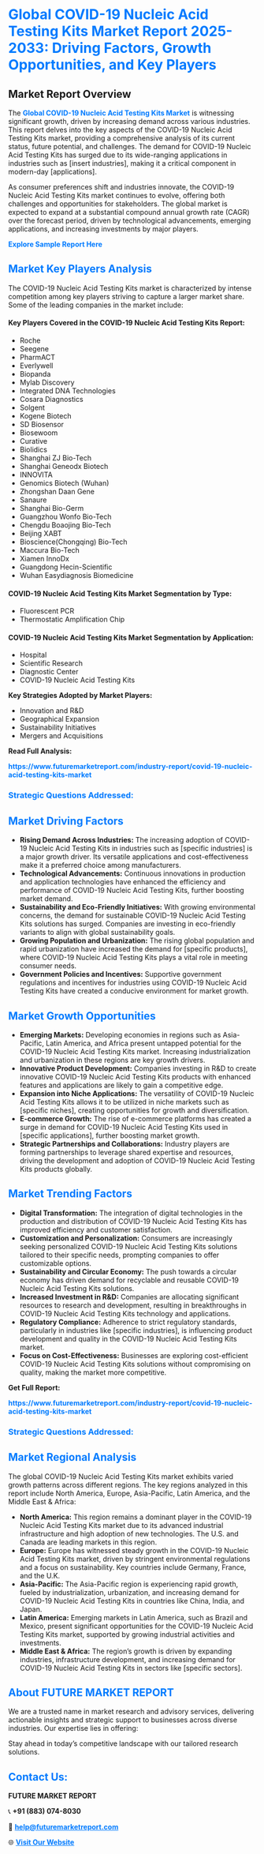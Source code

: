 <h1 style="color: #007BFF;">Global COVID-19 Nucleic Acid Testing Kits Market Report 2025-2033: Driving Factors, Growth Opportunities, and Key Players</h1>

<section id="overview">
<h2>Market Report Overview</h2>
<p>The <a href="https://www.futuremarketreport.com/industry-report/covid-19-nucleic-acid-testing-kits-market" style="color: #007BFF; text-decoration: none;"><strong>Global COVID-19 Nucleic Acid Testing Kits Market</strong></a> is witnessing significant growth, driven by increasing demand across various industries. This report delves into the key aspects of the COVID-19 Nucleic Acid Testing Kits market, providing a comprehensive analysis of its current status, future potential, and challenges. The demand for COVID-19 Nucleic Acid Testing Kits has surged due to its wide-ranging applications in industries such as [insert industries], making it a critical component in modern-day [applications].</p>
<p>As consumer preferences shift and industries innovate, the COVID-19 Nucleic Acid Testing Kits market continues to evolve, offering both challenges and opportunities for stakeholders. The global market is expected to expand at a substantial compound annual growth rate (CAGR) over the forecast period, driven by technological advancements, emerging applications, and increasing investments by major players.</p>
</section>

<section id="overview">
<p><a href="https://www.futuremarketreport.com/request-sample/reportId=123945" style="color: #007BFF; text-decoration: none;"><strong>Explore Sample Report Here</strong></a></p>
</section>

<section id="key-players">
<h2 style="color: #007BFF;">Market Key Players Analysis</h2>
<p>The COVID-19 Nucleic Acid Testing Kits market is characterized by intense competition among key players striving to capture a larger market share. Some of the leading companies in the market include:</p>
<h4>Key Players Covered in the COVID-19 Nucleic Acid Testing Kits Report:</h4>
<ul><li>Roche</li><li>Seegene</li><li>PharmACT</li><li>Everlywell</li><li>Biopanda</li><li>Mylab Discovery</li><li>Integrated DNA Technologies</li><li>Cosara Diagnostics</li><li>Solgent</li><li>Kogene Biotech</li><li>SD Biosensor</li><li>Biosewoom</li><li>Curative</li><li>Biolidics</li><li>Shanghai ZJ Bio-Tech</li><li>Shanghai Geneodx Biotech</li><li>INNOVITA</li><li>Genomics Biotech (Wuhan)</li><li>Zhongshan Daan Gene</li><li>Sanaure</li><li>Shanghai Bio-Germ</li><li>Guangzhou Wonfo Bio-Tech</li><li>Chengdu Boaojing Bio-Tech</li><li>Beijing XABT</li><li>Bioscience(Chongqing) Bio-Tech</li><li>Maccura Bio-Tech</li><li>Xiamen InnoDx</li><li>Guangdong Hecin-Scientific</li><li>Wuhan Easydiagnosis Biomedicine</li></ul>
<h4>COVID-19 Nucleic Acid Testing Kits Market Segmentation by Type:</h4>
<ul><li>Fluorescent PCR</li><li>Thermostatic Amplification Chip</li></ul>

<h4>COVID-19 Nucleic Acid Testing Kits Market Segmentation by Application:</h4>
<ul><li>Hospital</li><li>Scientific Research</li><li>Diagnostic Center</li><li>COVID-19 Nucleic Acid Testing Kits</li></ul>
<p><strong>Key Strategies Adopted by Market Players:</strong></p>
<ul>
<li>Innovation and R&D</li>
<li>Geographical Expansion</li>
<li>Sustainability Initiatives</li>
<li>Mergers and Acquisitions</li>
</ul>
</section>

<section>
<p><strong>Read Full Analysis: </strong></p><a href="https://www.futuremarketreport.com/industry-report/covid-19-nucleic-acid-testing-kits-market" style="color: #007BFF; text-decoration: none;"><strong>https://www.futuremarketreport.com/industry-report/covid-19-nucleic-acid-testing-kits-market</strong></a>
<h3 style="color: #007BFF;">Strategic Questions Addressed:</h3>
</section>

<section id="driving-factors">
<h2 style="color: #007BFF;">Market Driving Factors</h2>
<ul>
<li><strong>Rising Demand Across Industries:</strong> The increasing adoption of COVID-19 Nucleic Acid Testing Kits in industries such as [specific industries] is a major growth driver. Its versatile applications and cost-effectiveness make it a preferred choice among manufacturers.</li>
<li><strong>Technological Advancements:</strong> Continuous innovations in production and application technologies have enhanced the efficiency and performance of COVID-19 Nucleic Acid Testing Kits, further boosting market demand.</li>
<li><strong>Sustainability and Eco-Friendly Initiatives:</strong> With growing environmental concerns, the demand for sustainable COVID-19 Nucleic Acid Testing Kits solutions has surged. Companies are investing in eco-friendly variants to align with global sustainability goals.</li>
<li><strong>Growing Population and Urbanization:</strong> The rising global population and rapid urbanization have increased the demand for [specific products], where COVID-19 Nucleic Acid Testing Kits plays a vital role in meeting consumer needs.</li>
<li><strong>Government Policies and Incentives:</strong> Supportive government regulations and incentives for industries using COVID-19 Nucleic Acid Testing Kits have created a conducive environment for market growth.</li>
</ul>
</section>

<section id="growth-opportunities">
<h2 style="color: #007BFF;">Market Growth Opportunities</h2>
<ul>
<li><strong>Emerging Markets:</strong> Developing economies in regions such as Asia-Pacific, Latin America, and Africa present untapped potential for the COVID-19 Nucleic Acid Testing Kits market. Increasing industrialization and urbanization in these regions are key growth drivers.</li>
<li><strong>Innovative Product Development:</strong> Companies investing in R&D to create innovative COVID-19 Nucleic Acid Testing Kits products with enhanced features and applications are likely to gain a competitive edge.</li>
<li><strong>Expansion into Niche Applications:</strong> The versatility of COVID-19 Nucleic Acid Testing Kits allows it to be utilized in niche markets such as [specific niches], creating opportunities for growth and diversification.</li>
<li><strong>E-commerce Growth:</strong> The rise of e-commerce platforms has created a surge in demand for COVID-19 Nucleic Acid Testing Kits used in [specific applications], further boosting market growth.</li>
<li><strong>Strategic Partnerships and Collaborations:</strong> Industry players are forming partnerships to leverage shared expertise and resources, driving the development and adoption of COVID-19 Nucleic Acid Testing Kits products globally.</li>
</ul>
</section>

<section id="trending-factors">
<h2 style="color: #007BFF;">Market Trending Factors</h2>
<ul>
<li><strong>Digital Transformation:</strong> The integration of digital technologies in the production and distribution of COVID-19 Nucleic Acid Testing Kits has improved efficiency and customer satisfaction.</li>
<li><strong>Customization and Personalization:</strong> Consumers are increasingly seeking personalized COVID-19 Nucleic Acid Testing Kits solutions tailored to their specific needs, prompting companies to offer customizable options.</li>
<li><strong>Sustainability and Circular Economy:</strong> The push towards a circular economy has driven demand for recyclable and reusable COVID-19 Nucleic Acid Testing Kits solutions.</li>
<li><strong>Increased Investment in R&D:</strong> Companies are allocating significant resources to research and development, resulting in breakthroughs in COVID-19 Nucleic Acid Testing Kits technology and applications.</li>
<li><strong>Regulatory Compliance:</strong> Adherence to strict regulatory standards, particularly in industries like [specific industries], is influencing product development and quality in the COVID-19 Nucleic Acid Testing Kits market.</li>
<li><strong>Focus on Cost-Effectiveness:</strong> Businesses are exploring cost-efficient COVID-19 Nucleic Acid Testing Kits solutions without compromising on quality, making the market more competitive.</li>
</ul>
</section>

<section>
<p><strong>Get Full Report: </strong></p><a href="https://www.futuremarketreport.com/industry-report/covid-19-nucleic-acid-testing-kits-market" style="color: #007BFF; text-decoration: none;"><strong>https://www.futuremarketreport.com/industry-report/covid-19-nucleic-acid-testing-kits-market</strong></a>
<h3 style="color: #007BFF;">Strategic Questions Addressed:</h3>
</section>


<section id="regional-analysis">
<h2 style="color: #007BFF;">Market Regional Analysis</h2>
<p>The global COVID-19 Nucleic Acid Testing Kits market exhibits varied growth patterns across different regions. The key regions analyzed in this report include North America, Europe, Asia-Pacific, Latin America, and the Middle East & Africa:</p>
<ul>
<li><strong>North America:</strong> This region remains a dominant player in the COVID-19 Nucleic Acid Testing Kits market due to its advanced industrial infrastructure and high adoption of new technologies. The U.S. and Canada are leading markets in this region.</li>
<li><strong>Europe:</strong> Europe has witnessed steady growth in the COVID-19 Nucleic Acid Testing Kits market, driven by stringent environmental regulations and a focus on sustainability. Key countries include Germany, France, and the U.K.</li>
<li><strong>Asia-Pacific:</strong> The Asia-Pacific region is experiencing rapid growth, fueled by industrialization, urbanization, and increasing demand for COVID-19 Nucleic Acid Testing Kits in countries like China, India, and Japan.</li>
<li><strong>Latin America:</strong> Emerging markets in Latin America, such as Brazil and Mexico, present significant opportunities for the COVID-19 Nucleic Acid Testing Kits market, supported by growing industrial activities and investments.</li>
<li><strong>Middle East & Africa:</strong> The region’s growth is driven by expanding industries, infrastructure development, and increasing demand for COVID-19 Nucleic Acid Testing Kits in sectors like [specific sectors].</li>
</ul>
</section>

<footer>
<h2 style="color: #007BFF;">About FUTURE MARKET REPORT</h2>
<p>We are a trusted name in market research and advisory services, delivering actionable insights and strategic support to businesses across diverse industries. Our expertise lies in offering:</p>

<p>Stay ahead in today’s competitive landscape with our tailored research solutions.</p>

<h2 style="color: #007BFF;">Contact Us:</h2>
<p><strong>FUTURE MARKET REPORT</strong></p>
<p>📞 <strong>+91 (883) 074-8030</strong></p>
<p>📧 <strong><a href="mailto:help@futuremarketreport.com" style="color: #007BFF;">help@futuremarketreport.com</a></strong></p>
<p>🌐 <strong><a href="https://www.futuremarketreport.com/" style="color: #007BFF;">Visit Our Website</a></strong></p>
</footer>